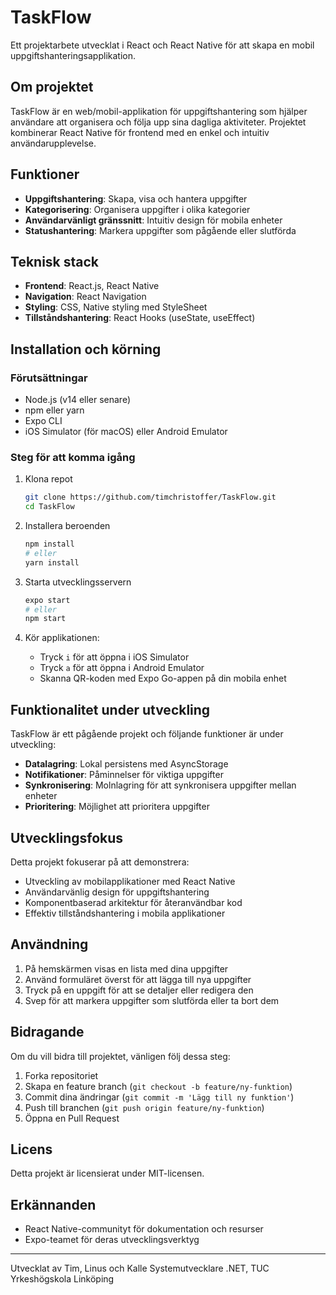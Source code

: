 # TaskFlow

Ett projektarbete utvecklat i React och React Native för att skapa en mobil uppgiftshanteringsapplikation.

## Om projektet

TaskFlow är en web/mobil-applikation för uppgiftshantering som hjälper användare att organisera och följa upp sina dagliga aktiviteter. Projektet kombinerar React Native för frontend med en enkel och intuitiv användarupplevelse.

## Funktioner

- **Uppgiftshantering**: Skapa, visa och hantera uppgifter
- **Kategorisering**: Organisera uppgifter i olika kategorier
- **Användarvänligt gränssnitt**: Intuitiv design för mobila enheter
- **Statushantering**: Markera uppgifter som pågående eller slutförda

## Teknisk stack

- **Frontend**: React.js, React Native
- **Navigation**: React Navigation
- **Styling**: CSS, Native styling med StyleSheet
- **Tillståndshantering**: React Hooks (useState, useEffect)

## Installation och körning

### Förutsättningar

- Node.js (v14 eller senare)
- npm eller yarn
- Expo CLI
- iOS Simulator (för macOS) eller Android Emulator

### Steg för att komma igång

1. Klona repot
   ```bash
   git clone https://github.com/timchristoffer/TaskFlow.git
   cd TaskFlow
   ```

2. Installera beroenden
   ```bash
   npm install
   # eller
   yarn install
   ```

3. Starta utvecklingsservern
   ```bash
   expo start
   # eller
   npm start
   ```

4. Kör applikationen:
   - Tryck `i` för att öppna i iOS Simulator
   - Tryck `a` för att öppna i Android Emulator
   - Skanna QR-koden med Expo Go-appen på din mobila enhet

## Funktionalitet under utveckling

TaskFlow är ett pågående projekt och följande funktioner är under utveckling:

- **Datalagring**: Lokal persistens med AsyncStorage
- **Notifikationer**: Påminnelser för viktiga uppgifter
- **Synkronisering**: Molnlagring för att synkronisera uppgifter mellan enheter
- **Prioritering**: Möjlighet att prioritera uppgifter

## Utvecklingsfokus

Detta projekt fokuserar på att demonstrera:
- Utveckling av mobilapplikationer med React Native
- Användarvänlig design för uppgiftshantering
- Komponentbaserad arkitektur för återanvändbar kod
- Effektiv tillståndshantering i mobila applikationer

## Användning

1. På hemskärmen visas en lista med dina uppgifter
2. Använd formuläret överst för att lägga till nya uppgifter
3. Tryck på en uppgift för att se detaljer eller redigera den
4. Svep för att markera uppgifter som slutförda eller ta bort dem

## Bidragande

Om du vill bidra till projektet, vänligen följ dessa steg:

1. Forka repositoriet
2. Skapa en feature branch (`git checkout -b feature/ny-funktion`)
3. Commit dina ändringar (`git commit -m 'Lägg till ny funktion'`)
4. Push till branchen (`git push origin feature/ny-funktion`)
5. Öppna en Pull Request

## Licens

Detta projekt är licensierat under MIT-licensen.

## Erkännanden

- React Native-communityt för dokumentation och resurser
- Expo-teamet för deras utvecklingsverktyg

---

Utvecklat av Tim, Linus och Kalle
Systemutvecklare .NET, TUC Yrkeshögskola Linköping
